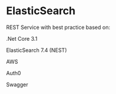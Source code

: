 # ElasticSearch

REST Service with best practice based on:

.Net Core 3.1 

ElasticSearch 7.4 (NEST)

AWS

Auth0

Swagger
